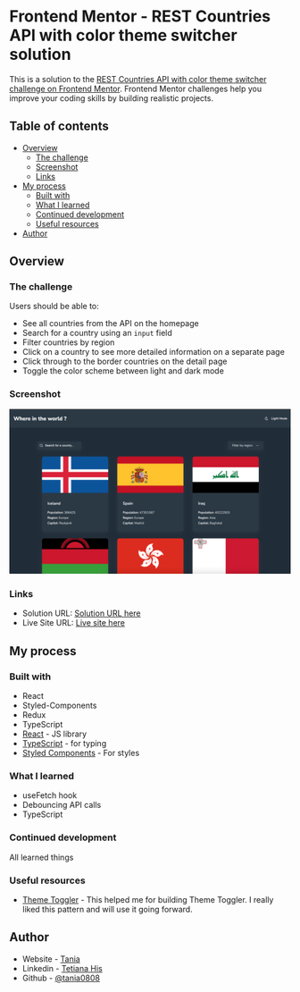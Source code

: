 # Frontend Mentor - REST Countries API with color theme switcher solution

This is a solution to the [REST Countries API with color theme switcher challenge on Frontend Mentor](https://www.frontendmentor.io/challenges/rest-countries-api-with-color-theme-switcher-5cacc469fec04111f7b848ca). Frontend Mentor challenges help you improve your coding skills by building realistic projects. 

## Table of contents

- [Overview](#overview)
  - [The challenge](#the-challenge)
  - [Screenshot](#screenshot)
  - [Links](#links)
- [My process](#my-process)
  - [Built with](#built-with)
  - [What I learned](#what-i-learned)
  - [Continued development](#continued-development)
  - [Useful resources](#useful-resources)
- [Author](#author)

## Overview

### The challenge

Users should be able to:

- See all countries from the API on the homepage
- Search for a country using an `input` field
- Filter countries by region
- Click on a country to see more detailed information on a separate page
- Click through to the border countries on the detail page
- Toggle the color scheme between light and dark mode

### Screenshot

![](./screenshot.jpg)

### Links

- Solution URL: [Solution URL here](https://github.com/tania0808/countries-search)
- Live Site URL: [Live site here](https://search-countries-tania-his.netlify.app/)

## My process

### Built with

- React
- Styled-Components
- Redux
- TypeScript
- [React](https://reactjs.org/) - JS library
- [TypeScript](https://www.typescriptlang.org/docs/handbook/react.html) - for typing
- [Styled Components](https://styled-components.com/) - For styles


### What I learned

- useFetch hook
- Debouncing API calls
- TypeScript

### Continued development

All learned things

### Useful resources

- [Theme Toggler](https://dev.to/viniciusmdias/how-to-create-a-theme-in-react-typescript-with-styled-components-3fn) - This helped me for building Theme Toggler. I really liked this pattern and will use it going forward.

## Author

- Website - [Tania](https://portfolio-tania-his.netlify.app/)
- Linkedin - [Tetiana His](https://www.linkedin.com/in/tetiana-his/)
- Github - [@tania0808](https://github.com/tania0808/)
